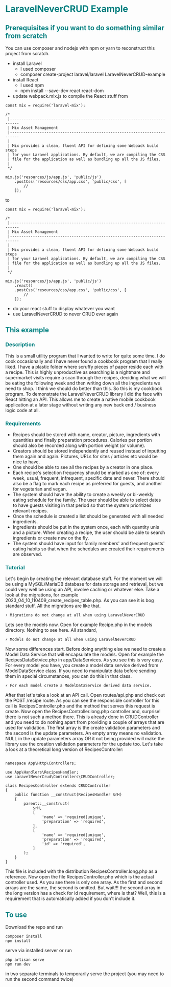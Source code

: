 # <span style="color:teal">LaravelNeverCRUD Example</span>

## <span style="color:teal">Prerequisites if you want to do something similar from scratch</span>

You can use composer and nodejs with npm or yarn to reconstruct this project from scratch.

* install Laravel 
  * I used composer 
  * composer create-project laravel/laravel LaravelNeverCRUD-example
* install React
  * I used npm
  * npm install --save-dev react react-dom
* update webpack.mix.js to compile the React stuff
from 

```
const mix = require('laravel-mix');

/*
 |--------------------------------------------------------------------------
 | Mix Asset Management
 |--------------------------------------------------------------------------
 |
 | Mix provides a clean, fluent API for defining some Webpack build steps
 | for your Laravel applications. By default, we are compiling the CSS
 | file for the application as well as bundling up all the JS files.
 |
 */

mix.js('resources/js/app.js', 'public/js')
    .postCss('resources/css/app.css', 'public/css', [
        //
    ]);
```

to

```
const mix = require('laravel-mix');

/*
 |--------------------------------------------------------------------------
 | Mix Asset Management
 |--------------------------------------------------------------------------
 |
 | Mix provides a clean, fluent API for defining some Webpack build steps
 | for your Laravel applications. By default, we are compiling the CSS
 | file for the application as well as bundling up all the JS files.
 |
 */

mix.js('resources/js/app.js', 'public/js')
    .react()
    .postCss('resources/css/app.css', 'public/css', [
        //
    ]);
```

* do your react stuff to display whatever you want
* use LaravelNeverCRUD to never CRUD ever again

## <span style="color:teal">This example</span>
### <span style="color:teal">Description</span>
This is a small utility program that I wanted to write for quite some time. I do cook occasionally and I have never found a cookbook program that I really liked. I have a plastic folder where scruffy pieces of paper reside each with a recipe. This is highly unproductive as searching is a nightmare and supermarket visits require a scan through the recipes, deciding what we will be eating the following week and then writing down all the ingredients we need to shop. I think we should do better than this.
So this is my cookbook program. 
To demonstrate the LaravelNeverCRUD library I did the face with React hitting an API. This allows me to create a native mobile cookbook application at a later stage without writing any new back end / business logic code at all.
### <span style="color:teal">Requirements</span>
* Recipes should be stored with name, creator, picture, ingredients with quantities and finally preparation procedures. Calories per portion should also be recorded along with portion weight (or volume).
* Creators should be stored independently and reused instead of inputting them again and again. Pictures, URLs for sites / articles etc would be nice to have. 
* One should be able to see all the recipes by a creator in one place. 
* Each recipe's selection frequency should be marked as one of: every week, usual, frequent, infrequent, specific date and never. There should also be a flag to mark each recipe as preferred for guests, and another for vegetarian and vegan.
* The system should have the ability to create a weekly or bi-weekly eating schedule for the family. The user should be able to select dates to have guests visiting in that period so that the system prioritizes relevant recipes. 
* Once the schedule is created a list should be generated with all needed ingredients. 
* Ingredients should be put in the system once, each with quantity unis and a picture. When creating a recipe, the user should be able to search ingredients or create new on the fly.
* The system should have input for family members' and frequent guests' eating habits so that when the schedules are created their requirements are observed. 
### <span style="color:teal">Tutorial</span>
Let's begin by creating the relevant database stuff. For the moment we will be using a MySQL/MariaDB database for data storage and retrieval, but we could very well be using an API, involve caching or whatever else. 
Take a look at the migrations, for example 2023_04_10_110409_create_recipes_table.php. As you can see it is bog standard stuff. All the migrations are like that. 

```⚡ Migrations do not change at all when using LaravelNeverCRUD```

Lets see the models now. Open for example Recipe.php in the models directory. Nothing to see here. All standard,

```⚡ Models do not change at all when using LaravelNeverCRUD```

Now some differences start. Before doing anything else we need to create a Model Data Service that will encapsulate the models. Open for example the RecipesDataSetvice.php in app/DataServices.
As you see this is very easy. For every model you have, you create a model data service derived from ModelDataService class. If you need to manipulate data before sending them in special circumstances, you can do this in that class. 

```⚡ For each model create a ModelDataService derived data service.```

After that let's take a look at an API call. Open routes/api.php and check out the POST /recipe route. As you can see the responsible controller for this call is RecipesController.php and the method that serves this request is create.
Now open the RecipesController.long.php controller and, surprise! there is not such a method there. This is already done in CRUDController and you need to do nothing apart from providing a couple of arrays that are used for validation. 
The first array is the create validation parameters and the second is the update parameters. An empty array means no validation. NULL in the update parameters array OR it not being provided will make the library use the creation validation parameters for the update too. Let's take a look at a theoretical long version of RecipesController:

``` <?php

namespace App\Http\Controllers;

use App\Handlers\RecipesHandler;
use LaravelNeverCrud\Controllers\CRUDController;

class RecipesController extends CRUDController
{
    public function __construct(RecipesHandler $rH)
    {
        parent::__construct(
            $rH,
            [
                'name' => 'required|unique',
                'preparation' => 'required',
            ],
            [
                'name' => 'required|unique',
                'preparation' => 'required',
                'id' => 'required',
            ]
        );
    }
}
```
This file is included with the distribution RecipesController.long.php as a reference. Now open the file RecipesController.php which is the actual controller used. As you see there is only one array. As the first and second arrays are the same, the second is omitted. But wait!!! the second array in the long version has a check for id requirement, where is that? Well, this is a requirement that is automatically added if you don't include it. 

## <span style="color:teal">To use</span>
Download the repo and run 

```
composer install
npm install
```

serve via installed server or run 

```
php artisan serve 
npm run dev
```
in two separate terminals to temporarily serve the project
(you may need to run the second command twice)
